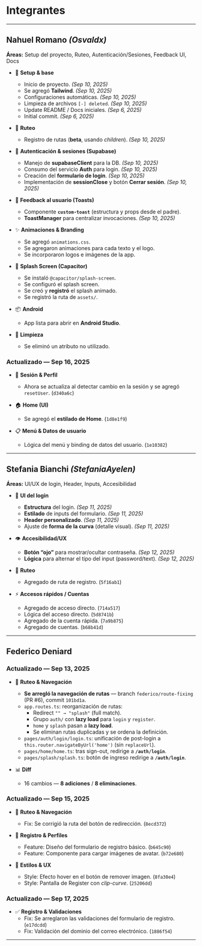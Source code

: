 # Integrantes

---

## Nahuel Romano _(Osvaldx)_
**Áreas:** Setup del proyecto, Ruteo, Autenticación/Sesiones, Feedback UI, Docs

- 🔧 **Setup & base**
  - Inicio de proyecto. *(Sep 10, 2025)*
  - Se agregó **Tailwind**. *(Sep 10, 2025)*
  - Configuraciones automáticas. *(Sep 10, 2025)*
  - Limpieza de archivos `[-] deleted`. *(Sep 10, 2025)*
  - Update README / Docs iniciales. *(Sep 6, 2025)*
  - Initial commit. *(Sep 6, 2025)*

- 🧭 **Ruteo**
  - Registro de rutas (**beta**, usando _children_). *(Sep 10, 2025)*

- 🔐 **Autenticación & sesiones (Supabase)**
  - Manejo de **supabaseClient** para la DB. *(Sep 10, 2025)*
  - Consumo del servicio **Auth** para login. *(Sep 10, 2025)*
  - Creación del **formulario de login**. *(Sep 10, 2025)*
  - Implementación de **sessionClose** y botón **Cerrar sesión**. *(Sep 10, 2025)*

- 🍞 **Feedback al usuario (Toasts)**
  - Componente **`custom-toast`** (estructura y props desde el padre).
  - **ToastManager** para centralizar invocaciones.
  *(Sep 10, 2025)*

- ✨ **Animaciones & Branding**
  - Se agregó `animations.css`.
  - Se agregaron animaciones para cada texto y el logo.
  - Se incorporaron logos e imágenes de la app.

- 🚀 **Splash Screen (Capacitor)**
  - Se instaló `@capacitor/splash-screen`.
  - Se configuró el splash screen.
  - Se creó y **registró** el splash animado.
  - Se registró la ruta de `assets/`.

- 📦 **Android**
  - App lista para abrir en **Android Studio**.

- 🧹 **Limpieza**
  - Se eliminó un atributo no utilizado.

### Actualizado — Sep 16, 2025

- 🔐 **Sesión & Perfil**
  - Ahora se actualiza al detectar cambio en la sesión y se agregó `resetUser`. (`d340a6c`)

- 🏠 **Home (UI)**
  - Se agregó el **estilado de Home**. (`1d8e1f9`)

- 📋 **Menú & Datos de usuario**
  - Lógica del menú y binding de datos del usuario. (`1e10382`)
---

## Stefania Bianchi _(StefaniaAyelen)_
**Áreas:** UI/UX de login, Header, Inputs, Accesibilidad

- 🎨 **UI del login**
  - **Estructura** del login. *(Sep 11, 2025)*
  - **Estilado** de inputs del formulario. *(Sep 11, 2025)*
  - **Header personalizado**. *(Sep 11, 2025)*
  - Ajuste de **forma de la curva** (detalle visual). *(Sep 11, 2025)*

- 👁️ **Accesibilidad/UX**
  - **Botón “ojo”** para mostrar/ocultar contraseña. *(Sep 12, 2025)*
  - **Lógica** para alternar el tipo del input (password/text). *(Sep 12, 2025)*

- 🧭 **Ruteo**
  - Agregado de ruta de registro. (`5f16ab1`)

- ⚡ **Accesos rápidos / Cuentas**
  - Agregado de acceso directo. (`714a517`)
  - Lógica del acceso directo. (`5d8741b`)
  - Agregado de la cuenta rápida. (`7a9b875`)
  - Agregado de cuentas. (`b68b41d`)

---

## Federico Deniard
### Actualizado — Sep 13, 2025

- 🧭 **Ruteo & Navegación**
  - **Se arregló la navegación de rutas** — branch `federico/route-fixing` (PR #6), commit `101bd1a`.
  - `app.routes.ts`: reorganización de rutas:
    - Redirect `"" → "splash"` (full match).
    - Grupo `auth/` con **lazy load** para `login` y `register`.
    - `home` y `splash` pasan a **lazy load**.
    - Se eliminan rutas duplicadas y se ordena la definición.
  - `pages/auth/login/login.ts`: unificación de post-login a `this.router.navigateByUrl('home')` (sin `replaceUrl`).
  - `pages/home/home.ts`: tras sign-out, redirige a **`/auth/login`**.
  - `pages/splash/splash.ts`: botón de ingreso redirige a **`/auth/login`**.

- 📊 **Diff**
  - 16 cambios — **8 adiciones** / **8 eliminaciones**.

### Actualizado — Sep 15, 2025

- 🧭 **Ruteo & Navegación**
  - Fix: Se corrigió la ruta del botón de redirección. (`8ecd372`)

- 👤 **Registro & Perfiles**
  - Feature: Diseño del formulario de registro básico. (`b645c90`)
  - Feature: Componente para cargar imágenes de avatar. (`b72e680`)

- 🎨 **Estilos & UX**
  - Style: Efecto hover en el botón de remover imagen. (`8fa30e4`)
  - Style: Pantalla de Register con *clip-curve*. (`25206dd`)

### Actualizado — Sep 17, 2025

- ✅ **Registro & Validaciones**
  - Fix: Se arreglaron las validaciones del formulario de registro. (`e17dcdd`)
  - Fix: Validación del dominio del correo electrónico. (`1886f54`)

---
